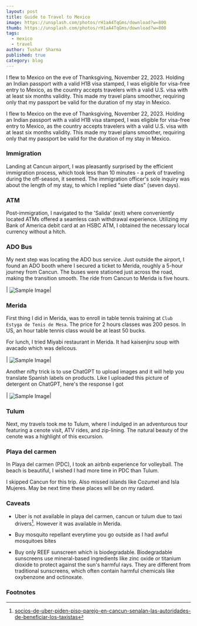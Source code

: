 ```yaml
---
layout: post
title: Guide to Travel to Mexico
image: https://unsplash.com/photos/rH1aA4TqGms/download?w=800
thumb: https://unsplash.com/photos/rH1aA4TqGms/download?w=800
tags:
  - mexico
  - travel
author: Tushar Sharma
published: true
category: blog
---
```


I flew to Mexico on the eve of Thanksgiving, November 22, 2023. Holding an Indian passport with a valid H1B visa stamped, I was eligible for visa-free entry to Mexico, as the country accepts travelers with a valid U.S. visa with at least six months validity. This made my travel plans smoother, requiring only that my passport be valid for the duration of my stay in Mexico.<!-- truncate_here -->

I flew to Mexico on the eve of Thanksgiving, November 22, 2023. Holding an Indian passport with a valid H1B visa stamped, I was eligible for visa-free entry to Mexico, as the country accepts travelers with a valid U.S. visa with at least six months validity. This made my travel plans smoother, requiring only that my passport be valid for the duration of my stay in Mexico.

### Immigration

Landing at Cancun airport, I was pleasantly surprised by the efficient immigration process, which took less than 10 minutes - a perk of traveling during the off-season, it seemed. The immigration officer's sole inquiry was about the length of my stay, to which I replied "siete días" (seven days).

### ATM

Post-immigration, I navigated to the 'Salida' (exit) where conveniently located ATMs offered a seamless cash withdrawal experience. Utilizing my Bank of America debit card at an HSBC ATM, I obtained the necessary local currency without a hitch.

### ADO Bus

My next step was locating the ADO bus service. Just outside the airport, I found an ADO booth where I secured a ticket to Merida, roughly a 5-hour journey from Cancun. The buses were stationed just across the road, making the transition smooth. The ride from Cancun to Merida is five hours.

| <img align="center"  loading="lazy" src="https://drive.google.com/uc?export=view&id=1qdlXaf-F71K3E_6KUhwGncR1dQ9RX4mm" alt="Sample Image" />|

### Merida

First thing I did in Merida, was to enroll in table tennis training at `Club Estyga de Tenis de Mesa`. The price for 2 hours classes was 200 pesos. In US, an hour table tennis class would be at least 50 bucks.

For lunch, I tried Miyabi restaurant in Merida. It had kaisenjiru soup with avacado which was delicous. 

| <img align="center"  loading="lazy" src="https://drive.google.com/uc?export=view&id=1A4G1IQxRKhrG2lYR9HCHrzRNnrYr1s_1" alt="Sample Image" />|

Another nifty trick is to use ChatGPT to upload images and it will help you translate Spanish labels on products. Like I uploaded this picture of detergent on ChatGPT, here's the response I got 

| <img align="center"  loading="lazy" src="https://drive.google.com/uc?export=view&id=1Xl9MMTwx_EGjoD203EyqINAwIebjB74w" alt="Sample Image" />|

### Tulum

Next, my travels took me to Tulum, where I indulged in an adventurous tour featuring a cenote visit, ATV rides, and zip-lining. The natural beauty of the cenote was a highlight of this excursion. 

### Playa del carmen

In Playa del carmen (PDC), I took an airbnb experience for volleyball. The beach is beautiful, I wished I had more time in PDC than Tulum. 

I skipped Cancun for this trip. Also missed islands like Cozumel and Isla Mujeres. May be next time these places will be on my radard.

### Caveats

* Uber is not available in playa del carmen, cancun or tulum due to taxi drivers[^taxi]. However it was available in Merida. 

* Buy mosquito repellant everytime you go outside as I had awful mosquitoes bites

* Buy only REEF sunscreen which is biodegradable. Biodegradable sunscreens use mineral-based ingredients like zinc oxide or titanium dioxide to protect against the sun's harmful rays. They are different from traditional sunscreens, which often contain harmful chemicals like oxybenzone and octinoxate.

### Footnotes

[^taxi]: <a href="https://www.poresto.net/quintana-roo/2023/4/7/socios-de-uber-piden-piso-parejo-en-cancun-senalan-las-autoridades-de-beneficiar-los-taxistas-378539.html">socios-de-uber-piden-piso-parejo-en-cancun-senalan-las-autoridades-de-beneficiar-los-taxistas</a>
